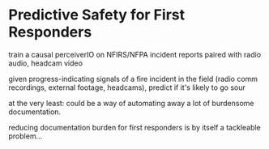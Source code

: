 # Predictive Safety for First Responders

train a causal perceiverIO on NFIRS/NFPA incident reports paired with radio audio, headcam video

given progress-indicating signals of a fire incident in the field (radio comm recordings, external footage, headcams), predict if it's likely to go sour

at the very least: could be a way of automating away a lot of burdensome documentation.

reducing documentation burden for first responders is by itself a tackleable problem...
